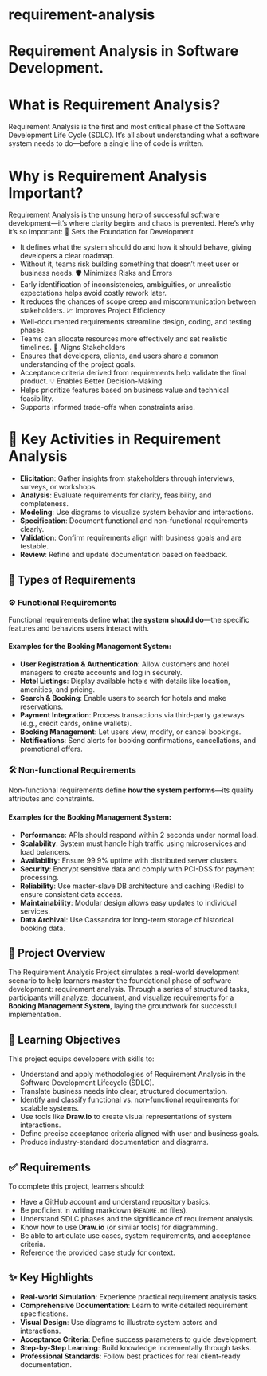 # requirement-analysis

# Requirement Analysis in Software Development.


# What is Requirement Analysis?
Requirement Analysis is the first and most critical phase of the Software Development Life Cycle (SDLC). It’s all about understanding what a software system needs to do—before a single line of code is written.

# Why is Requirement Analysis Important?

Requirement Analysis is the unsung hero of successful software development—it’s where clarity begins and chaos is prevented. Here’s why it’s so important:
🚀 Sets the Foundation for Development
- It defines what the system should do and how it should behave, giving developers a clear roadmap.
- Without it, teams risk building something that doesn’t meet user or business needs.
🛡️ Minimizes Risks and Errors
- Early identification of inconsistencies, ambiguities, or unrealistic expectations helps avoid costly rework later.
- It reduces the chances of scope creep and miscommunication between stakeholders.
📈 Improves Project Efficiency
- Well-documented requirements streamline design, coding, and testing phases.
- Teams can allocate resources more effectively and set realistic timelines.
🎯 Aligns Stakeholders
- Ensures that developers, clients, and users share a common understanding of the project goals.
- Acceptance criteria derived from requirements help validate the final product.
💡 Enables Better Decision-Making
- Helps prioritize features based on business value and technical feasibility.
- Supports informed trade-offs when constraints arise.

# 🔧 Key Activities in Requirement Analysis

- **Elicitation**: Gather insights from stakeholders through interviews, surveys, or workshops.
- **Analysis**: Evaluate requirements for clarity, feasibility, and completeness.
- **Modeling**: Use diagrams to visualize system behavior and interactions.
- **Specification**: Document functional and non-functional requirements clearly.
- **Validation**: Confirm requirements align with business goals and are testable.
- **Review**: Refine and update documentation based on feedback.

## 🧱 Types of Requirements

### ⚙️ Functional Requirements
Functional requirements define **what the system should do**—the specific features and behaviors users interact with.

#### Examples for the Booking Management System:
- **User Registration & Authentication**: Allow customers and hotel managers to create accounts and log in securely.
- **Hotel Listings**: Display available hotels with details like location, amenities, and pricing.
- **Search & Booking**: Enable users to search for hotels and make reservations.
- **Payment Integration**: Process transactions via third-party gateways (e.g., credit cards, online wallets).
- **Booking Management**: Let users view, modify, or cancel bookings.
- **Notifications**: Send alerts for booking confirmations, cancellations, and promotional offers.

### 🛠️ Non-functional Requirements
Non-functional requirements define **how the system performs**—its quality attributes and constraints.

#### Examples for the Booking Management System:
- **Performance**: APIs should respond within 2 seconds under normal load.
- **Scalability**: System must handle high traffic using microservices and load balancers.
- **Availability**: Ensure 99.9% uptime with distributed server clusters.
- **Security**: Encrypt sensitive data and comply with PCI-DSS for payment processing.
- **Reliability**: Use master-slave DB architecture and caching (Redis) to ensure consistent data access.
- **Maintainability**: Modular design allows easy updates to individual services.
- **Data Archival**: Use Cassandra for long-term storage of historical booking data.


## 📘 Project Overview
The Requirement Analysis Project simulates a real-world development scenario to help learners master the foundational phase of software development: requirement analysis. Through a series of structured tasks, participants will analyze, document, and visualize requirements for a **Booking Management System**, laying the groundwork for successful implementation.

## 🎯 Learning Objectives
This project equips developers with skills to:
- Understand and apply methodologies of Requirement Analysis in the Software Development Lifecycle (SDLC).
- Translate business needs into clear, structured documentation.
- Identify and classify functional vs. non-functional requirements for scalable systems.
- Use tools like **Draw.io** to create visual representations of system interactions.
- Define precise acceptance criteria aligned with user and business goals.
- Produce industry-standard documentation and diagrams.

## ✅ Requirements
To complete this project, learners should:
- Have a GitHub account and understand repository basics.
- Be proficient in writing markdown (`README.md` files).
- Understand SDLC phases and the significance of requirement analysis.
- Know how to use **Draw.io** (or similar tools) for diagramming.
- Be able to articulate use cases, system requirements, and acceptance criteria.
- Reference the provided case study for context.

## ✨ Key Highlights
- **Real-world Simulation**: Experience practical requirement analysis tasks.
- **Comprehensive Documentation**: Learn to write detailed requirement specifications.
- **Visual Design**: Use diagrams to illustrate system actors and interactions.
- **Acceptance Criteria**: Define success parameters to guide development.
- **Step-by-Step Learning**: Build knowledge incrementally through tasks.
- **Professional Standards**: Follow best practices for real client-ready documentation.


